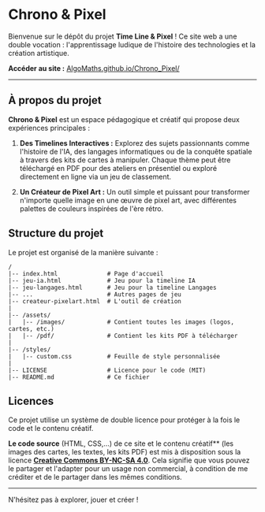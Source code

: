 # Chrono & Pixel


Bienvenue sur le dépôt du projet **Time Line & Pixel** ! Ce site web a une double vocation : l'apprentissage ludique de l'histoire des technologies et la création artistique.

**Accéder au site :** [AlgoMaths.github.io/Chrono_Pixel/](https://Algomaths.github.io/Chrono_Pixel/) 

---

## À propos du projet

**Chrono & Pixel** est un espace pédagogique et créatif qui propose deux expériences principales :

1.  **Des Timelines Interactives :** Explorez des sujets passionnants comme l'histoire de l'IA, des langages informatiques ou de la conquête spatiale à travers des kits de cartes à manipuler. Chaque thème peut être téléchargé en PDF pour des ateliers en présentiel ou exploré directement en ligne via un jeu de classement.

2.  **Un Créateur de Pixel Art :** Un outil simple et puissant pour transformer n'importe quelle image en une œuvre de pixel art, avec différentes palettes de couleurs inspirées de l'ère rétro.

## Structure du projet

Le projet est organisé de la manière suivante :

```
/
|-- index.html              # Page d'accueil
|-- jeu-ia.html             # Jeu pour la timeline IA
|-- jeu-langages.html       # Jeu pour la timeline Langages
|-- ...                     # Autres pages de jeu
|-- createur-pixelart.html  # L'outil de création
|
|-- /assets/
|   |-- /images/            # Contient toutes les images (logos, cartes, etc.)
|   |-- /pdf/               # Contient les kits PDF à télécharger
|
|-- /styles/
|   |-- custom.css          # Feuille de style personnalisée
|
|-- LICENSE                 # Licence pour le code (MIT)
|-- README.md               # Ce fichier
```

## Licences

Ce projet utilise un système de double licence pour protéger à la fois le code et le contenu créatif.

**Le code source** (HTML, CSS,...) de ce site et le contenu créatif** (les images des cartes, les textes, les kits PDF) est mis à disposition sous la licence **[Creative Commons BY-NC-SA 4.0](https://creativecommons.org/licenses/by-nc-sa/4.0/deed.fr)**. Cela signifie que vous pouvez le partager et l'adapter pour un usage non commercial, à condition de me créditer et de le partager dans les mêmes conditions.

---

N'hésitez pas à explorer, jouer et créer !
